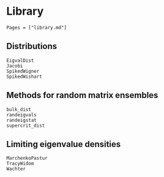 # Library

```@index
Pages = ["library.md"]
```

## Distributions

```@docs
EigvalDist
Jacobi
SpikedWigner
SpikedWishart
```

## Methods for random matrix ensembles

```@docs
bulk_dist
randeigvals
randeigstat
supercrit_dist
```

## Limiting eigenvalue densities

```@docs
MarchenkoPastur
TracyWidom
Wachter
```
